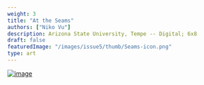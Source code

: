 ```yaml
---
weight: 3
title: "At the Seams"
authors: ["Niko Vu"]
description: Arizona State University, Tempe -- Digital; 6x8 
draft: false
featuredImage: "/images/issue5/thumb/Seams-icon.png"
type: art
---
```


<a href = "/images/issue5/at-the-seams.png" data-lightbox="3">![image](/images/issue5/at-the-seams.png#issues)</a>